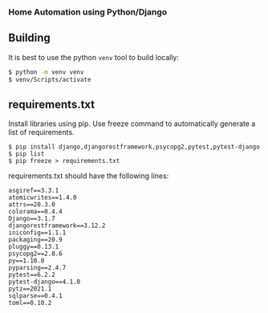 ### Home Automation using Python/Django 

## Building

It is best to use the python `venv` tool to build locally:

```sh
$ python -m venv venv
$ venv/Scripts/activate
```

## requirements.txt

Install libraries using pip.
Use freeze command to automatically generate a list of requirements.

```
$ pip install django,djangorestframework,psycopg2,pytest,pytest-django
$ pip list
$ pip freeze > requirements.txt 
```
requirements.txt should have the following lines:

```
asgiref==3.3.1
atomicwrites==1.4.0
attrs==20.3.0
colorama==0.4.4
Django==3.1.7
djangorestframework==3.12.2
iniconfig==1.1.1
packaging==20.9
pluggy==0.13.1
psycopg2==2.8.6
py==1.10.0
pyparsing==2.4.7
pytest==6.2.2
pytest-django==4.1.0
pytz==2021.1
sqlparse==0.4.1
toml==0.10.2
```